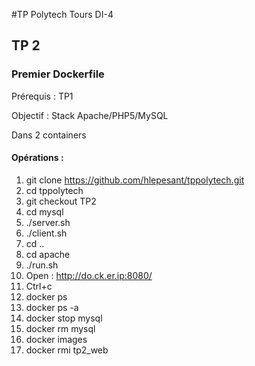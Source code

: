 #TP Polytech Tours DI-4


## TP 2

### Premier Dockerfile

Prérequis : TP1

Objectif : Stack Apache/PHP5/MySQL

Dans 2 containers

#### Opérations :

1. git clone https://github.com/hlepesant/tppolytech.git
1. cd tppolytech
1. git checkout TP2
1. cd mysql
1. ./server.sh
1. ./client.sh
1. cd ..
1. cd apache
1. ./run.sh
1. Open : http://do.ck.er.ip:8080/
1. Ctrl+c
1. docker ps
1. docker ps -a
1. docker stop mysql
1. docker rm mysql
1. docker images
1. docker rmi tp2_web
